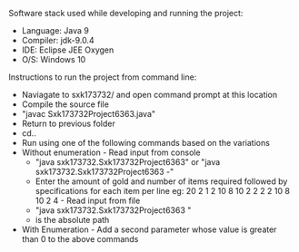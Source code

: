 Software stack used while developing and running the project:	
 - Language: Java 9
 - Compiler: jdk-9.0.4
 - IDE: Eclipse JEE Oxygen
 - O/S: Windows 10

Instructions to run the project from command line:
 - Naviagate to sxk173732/ and open command prompt at this location
  - Compile the source file 
   - "javac Sxk173732Project6363.java"
  - Return to previous folder 
   - cd..
  - Run using one of the following commands based on the variations
   - Without enumeration
    - Read input from console
     - "java sxk173732.Sxk173732Project6363" or "java sxk173732.Sxk173732Project6363 -"
      - Enter the amount of gold and number of items required followed by specifications for each item per line
        eg: 20 2
            1 2 10 8 10 2 2
            2 2 10 8 10 2 4
    - Read input from file
     - "java sxk173732.Sxk173732Project6363 <filename>"
      - <filename> is the absolute path
   - With Enumeration
    - Add a second parameter whose value is greater than 0 to the above commands
